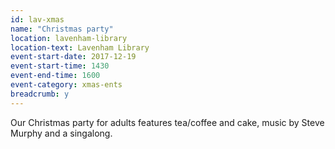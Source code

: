 ```yaml
---
id: lav-xmas
name: "Christmas party"
location: lavenham-library
location-text: Lavenham Library
event-start-date: 2017-12-19
event-start-time: 1430
event-end-time: 1600
event-category: xmas-ents
breadcrumb: y
---
```


Our Christmas party for adults features tea/coffee and cake, music by Steve Murphy and a singalong.
